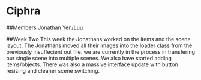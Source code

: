 # Ciphra

##Members
Jonathan Yen/Luu

##Week Two
This week the Jonathans worked on the items and the scene layout. The Jonathans moved all their images into the loader class from the previously insuffecient out file. we are currently in the process in transfering our single scene into multiple scenes. We also have started adding items/objects. There was also a massive interface update with button resizing and cleaner scene switching. 


